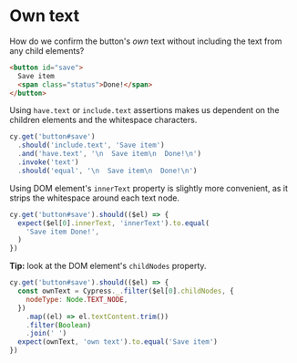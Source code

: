 # Own text

<!-- fiddle Own text of an element -->

How do we confirm the button's _own_ text without including the text from any child elements?

```html
<button id="save">
  Save item
  <span class="status">Done!</span>
</button>
```

Using `have.text` or `include.text` assertions makes us dependent on the children elements and the whitespace characters.

```js
cy.get('button#save')
  .should('include.text', 'Save item')
  .and('have.text', '\n  Save item\n  Done!\n')
  .invoke('text')
  .should('equal', '\n  Save item\n  Done!\n')
```

Using DOM element's `innerText` property is slightly more convenient, as it strips the whitespace around each text node.

```js
cy.get('button#save').should(($el) => {
  expect($el[0].innerText, 'innerText').to.equal(
    'Save item Done!',
  )
})
```

**Tip:** look at the DOM element's `childNodes` property.

```js
cy.get('button#save').should(($el) => {
  const ownText = Cypress._.filter($el[0].childNodes, {
    nodeType: Node.TEXT_NODE,
  })
    .map((el) => el.textContent.trim())
    .filter(Boolean)
    .join(' ')
  expect(ownText, 'own text').to.equal('Save item')
})
```

<!-- fiddle-end -->
